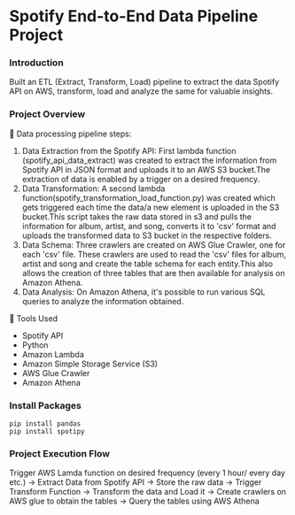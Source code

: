 # Spotify End-to-End Data Pipeline Project

### Introduction
Built an ETL (Extract, Transform, Load) pipeline to extract the data Spotify API on AWS, transform, load and analyze the same for valuable insights. 

### Project Overview

🔸 Data processing pipeline steps:

1. Data Extraction from the Spotify API:
   First lambda function (spotify_api_data_extract) was created to extract the information from Spotify API in JSON format and uploads it to an AWS S3 bucket.The extraction of data is 
   enabled by a trigger on a desired frequency.
2. Data Transformation:
   A second lambda function(spotify_transformation_load_function.py) was created which gets triggered each time the data/a new element is uploaded in the S3 bucket.This script takes the 
   raw data stored in s3 and pulls the information for album, artist, and song, converts it to 'csv' format and uploads the transformed data to S3 bucket in the respective folders.
3. Data Schema:
   Three crawlers are created on AWS Glue Crawler, one for each 'csv' file. These crawlers are used to read the 'csv' files for album, artist and song and create the table schema for 
   each entity.This also allows the creation of three tables that are then available for analysis on Amazon Athena.
4. Data Analysis: On Amazon Athena, it's possible to run various SQL queries to analyze the information obtained.

🔸 Tools Used 

- Spotify API 
- Python 
- Amazon Lambda 
- Amazon Simple Storage Service (S3) 
- AWS Glue Crawler 
- Amazon Athena

### Install Packages
```
pip install pandas
pip install spotipy
```

### Project Execution Flow

Trigger AWS Lamda function on desired frequency (every 1 hour/ every day etc.) -> Extract Data from Spotify API -> Store the raw data -> Trigger Transform Function -> Transform the data and Load it -> Create crawlers on AWS glue to obtain the tables -> Query the tables using AWS Athena


